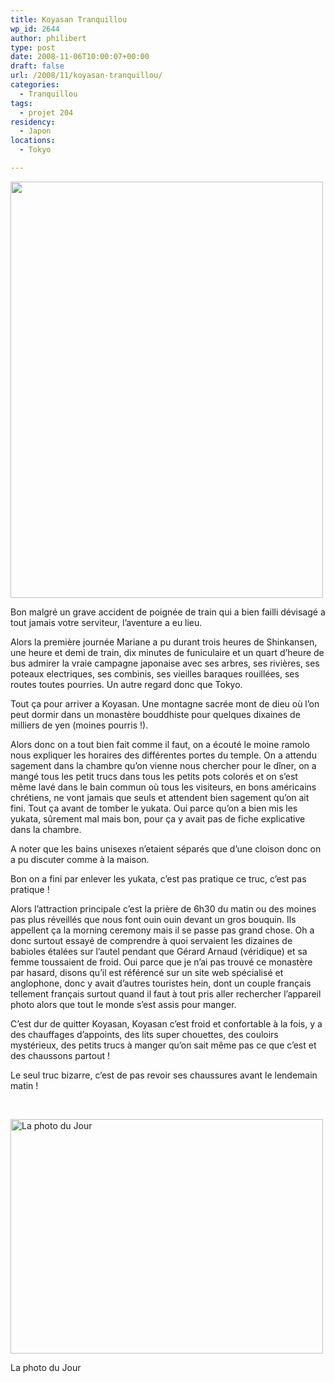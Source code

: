```yaml
---
title: Koyasan Tranquillou
wp_id: 2644
author: philibert
type: post
date: 2008-11-06T10:00:07+00:00
draft: false
url: /2008/11/koyasan-tranquillou/
categories:
  - Tranquillou
tags:
  - projet 204
residency:
  - Japon
locations:
  - Tokyo

---
```

[<img class="aligncenter size-full wp-image-554" title="img_0248" src="http://benmerde.com/wp-content/uploads/img_0248.jpg" alt="" width="500" height="666" />][1]

Bon malgré un grave accident de poignée de train qui a bien failli dévisagé a tout jamais votre serviteur, l&rsquo;aventure a eu lieu.

Alors la première journée Mariane a pu durant trois heures de Shinkansen, une heure et demi de train, dix minutes de funiculaire et un quart d&rsquo;heure de bus admirer la vraie campagne japonaise avec ses arbres, ses rivières, ses poteaux electriques, ses combinis, ses vieilles baraques rouillées, ses routes toutes pourries. Un autre regard donc que Tokyo.

Tout ça pour arriver a Koyasan. Une montagne sacrée mont de dieu où l&rsquo;on peut dormir dans un monastère bouddhiste pour quelques dixaines de milliers de yen (moines pourris !).

Alors donc on a tout bien fait comme il faut, on a écouté le moine ramolo nous expliquer les horaires des différentes portes du temple. On a attendu sagement dans la chambre qu&rsquo;on vienne nous chercher pour le dîner, on a mangé tous les petit trucs dans tous les petits pots colorés et on s&rsquo;est même lavé dans le bain commun où tous les visiteurs, en bons américains chrétiens, ne vont jamais que seuls et attendent bien sagement qu&rsquo;on ait fini. Tout ça avant de tomber le yukata. Oui parce qu&rsquo;on a bien mis les yukata, sûrement mal mais bon, pour ça y avait pas de fiche explicative dans la chambre.
  
A noter que les bains unisexes n&rsquo;etaient séparés que d&rsquo;une cloison donc on a pu discuter comme à la maison.

Bon on a fini par enlever les yukata, c&rsquo;est pas pratique ce truc, c&rsquo;est pas pratique !

Alors l&rsquo;attraction principale c&rsquo;est la prière de 6h30 du matin ou des moines pas plus réveillés que nous font ouin ouin devant un gros bouquin. Ils appellent ça la morning ceremony mais il se passe pas grand chose. Oh a donc surtout essayé de comprendre à quoi servaient les dizaines de babioles étalées sur l&rsquo;autel pendant que Gérard Arnaud (véridique) et sa femme toussaient de froid. Oui parce que je n&rsquo;ai pas trouvé ce monastère par hasard, disons qu&rsquo;il est référencé sur un site web spécialisé et anglophone, donc y avait d&rsquo;autres touristes hein, dont un couple français tellement français surtout quand il faut à tout pris aller rechercher l&rsquo;appareil photo alors que tout le monde s&rsquo;est assis pour manger.

C&rsquo;est dur de quitter Koyasan, Koyasan c&rsquo;est froid et confortable à la fois, y a des chauffages d&rsquo;appoints, des lits super chouettes, des couloirs mystérieux, des petits trucs à manger qu&rsquo;on sait même pas ce que c&rsquo;est et des chaussons partout !

Le seul truc bizarre, c&rsquo;est de pas revoir ses chaussures avant le lendemain matin !

 

<div id="attachment_541" class="wp-caption aligncenter" style="max-width: 500px">
  <a href="http://benmerde.com/wp-content/uploads/img_4731.jpg"><img class="size-full wp-image-541" title="img_4731" src="http://benmerde.com/wp-content/uploads/img_4731.jpg" alt="La photo du Jour" width="500" height="375" /></a>
  
  <p class="wp-caption-text">
    La photo du Jour
  </p>
</div>

 [1]: http://benmerde.com/wp-content/uploads/img_0248.jpg